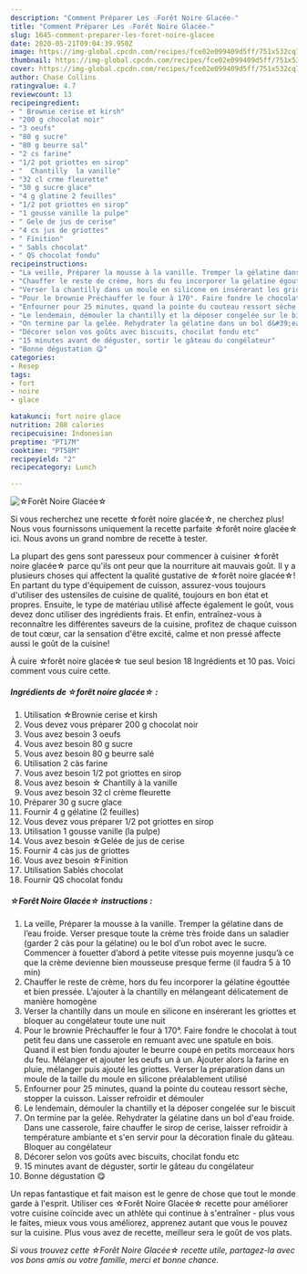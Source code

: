 ```yaml
---
description: "Comment Préparer Les ☆Forêt Noire Glacée☆"
title: "Comment Préparer Les ☆Forêt Noire Glacée☆"
slug: 1645-comment-preparer-les-foret-noire-glacee
date: 2020-05-21T09:04:39.950Z
image: https://img-global.cpcdn.com/recipes/fce02e099409d5ff/751x532cq70/☆foret-noire-glacee☆-photo-principale-de-la-recette.jpg
thumbnail: https://img-global.cpcdn.com/recipes/fce02e099409d5ff/751x532cq70/☆foret-noire-glacee☆-photo-principale-de-la-recette.jpg
cover: https://img-global.cpcdn.com/recipes/fce02e099409d5ff/751x532cq70/☆foret-noire-glacee☆-photo-principale-de-la-recette.jpg
author: Chase Collins
ratingvalue: 4.7
reviewcount: 13
recipeingredient:
- " Brownie cerise et kirsh"
- "200 g chocolat noir"
- "3 oeufs"
- "80 g sucre"
- "80 g beurre sal"
- "2 cs farine"
- "1/2 pot griottes en sirop"
- "  Chantilly  la vanille"
- "32 cl crme fleurette"
- "30 g sucre glace"
- "4 g glatine 2 feuilles"
- "1/2 pot griottes en sirop"
- "1 gousse vanille la pulpe"
- " Gele de jus de cerise"
- "4 cs jus de griottes"
- " Finition"
- " Sabls chocolat"
- " QS chocolat fondu"
recipeinstructions:
- "La veille, Préparer la mousse à la vanille. Tremper la gélatine dans de l’eau froide. Verser presque toute la crème très froide dans un saladier (garder 2 càs pour la gélatine) ou le bol d’un robot avec le sucre. Commencer à fouetter d’abord à petite vitesse puis moyenne jusqu’à ce que la crème devienne bien mousseuse presque ferme (il faudra 5 à 10 min)"
- "Chauffer le reste de crème, hors du feu incorporer la gélatine égouttée et bien pressée. L’ajouter à la chantilly en mélangeant délicatement de manière homogène"
- "Verser la chantilly dans un moule en silicone en insérerant les griottes et bloquer au congélateur toute une nuit"
- "Pour le brownie Préchauffer le four à 170°. Faire fondre le chocolat à tout petit feu dans une casserole en remuant avec une spatule en bois. Quand il est bien fondu ajouter le beurre coupé en petits morceaux hors du feu. Mélanger et ajouter les oeufs un à un. Ajouter alors la farine en pluie, mélanger puis ajouté les griottes. Verser la préparation dans un moule de la taille du moule en silicone préalablement utilisé"
- "Enfourner pour 25 minutes, quand la pointe du couteau ressort sèche, stopper la cuisson. Laisser refroidir et démouler"
- "Le lendemain, démouler la chantilly et la déposer congelée sur le biscuit"
- "On termine par la gelée. Rehydrater la gélatine dans un bol d&#39;eau froide. Dans une casserole, faire chauffer le sirop de cerise, laisser refroidir à température ambiante et s&#39;en servir pour la décoration finale du gâteau. Bloquer au congélateur"
- "Décorer selon vos goûts avec biscuits, chocilat fondu etc"
- "15 minutes avant de déguster, sortir le gâteau du congélateur"
- "Bonne dégustation 😋"
categories:
- Resep
tags:
- fort
- noire
- glace

katakunci: fort noire glace 
nutrition: 208 calories
recipecuisine: Indonesian
preptime: "PT17M"
cooktime: "PT58M"
recipeyield: "2"
recipecategory: Lunch

---
```



![☆Forêt Noire Glacée☆](https://img-global.cpcdn.com/recipes/fce02e099409d5ff/751x532cq70/☆foret-noire-glacee☆-photo-principale-de-la-recette.jpg)

Si vous recherchez une recette ☆forêt noire glacée☆, ne cherchez plus! Nous vous fournissons uniquement la recette parfaite ☆forêt noire glacée☆ ici. Nous avons un grand nombre de recette à tester.

La plupart des gens sont paresseux pour commencer à cuisiner ☆forêt noire glacée☆ parce qu'ils ont peur que la nourriture ait mauvais goût. Il y a plusieurs choses qui affectent la qualité gustative de ☆forêt noire glacée☆! En partant du type d'équipement de cuisson, assurez-vous toujours d'utiliser des ustensiles de cuisine de qualité, toujours en bon état et propres. Ensuite, le type de matériau utilisé affecte également le goût, vous devez donc utiliser des ingrédients frais. Et enfin, entraînez-vous à reconnaître les différentes saveurs de la cuisine, profitez de chaque cuisson de tout cœur, car la sensation d'être excité, calme et non pressé affecte aussi le goût de la cuisine!

<!--inarticleads1-->

À cuire ☆forêt noire glacée☆ tue seul besion 18 Ingrédients et 10 pas. Voici comment vous cuire cette.

##### Ingrédients de ☆forêt noire glacée☆ :

1. Utilisation  ☆Brownie cerise et kirsh
1. Vous devez vous préparer 200 g chocolat noir
1. Vous avez besoin 3 oeufs
1. Vous avez besoin 80 g sucre
1. Vous avez besoin 80 g beurre salé
1. Utilisation 2 càs farine
1. Vous avez besoin 1/2 pot griottes en sirop
1. Vous avez besoin  ☆ Chantilly à la vanille
1. Vous avez besoin 32 cl crème fleurette
1. Préparer 30 g sucre glace
1. Fournir 4 g gélatine (2 feuilles)
1. Vous devez vous préparer 1/2 pot griottes en sirop
1. Utilisation 1 gousse vanille (la pulpe)
1. Vous avez besoin  ☆Gelée de jus de cerise
1. Fournir 4 càs jus de griottes
1. Vous avez besoin  ☆Finition
1. Utilisation  Sablés chocolat
1. Fournir  QS chocolat fondu




<!--inarticleads2-->

##### ☆Forêt Noire Glacée☆ instructions :

1. La veille, Préparer la mousse à la vanille. Tremper la gélatine dans de l’eau froide. Verser presque toute la crème très froide dans un saladier (garder 2 càs pour la gélatine) ou le bol d’un robot avec le sucre. Commencer à fouetter d’abord à petite vitesse puis moyenne jusqu’à ce que la crème devienne bien mousseuse presque ferme (il faudra 5 à 10 min)
1. Chauffer le reste de crème, hors du feu incorporer la gélatine égouttée et bien pressée. L’ajouter à la chantilly en mélangeant délicatement de manière homogène
1. Verser la chantilly dans un moule en silicone en insérerant les griottes et bloquer au congélateur toute une nuit
1. Pour le brownie Préchauffer le four à 170°. Faire fondre le chocolat à tout petit feu dans une casserole en remuant avec une spatule en bois. Quand il est bien fondu ajouter le beurre coupé en petits morceaux hors du feu. Mélanger et ajouter les oeufs un à un. Ajouter alors la farine en pluie, mélanger puis ajouté les griottes. Verser la préparation dans un moule de la taille du moule en silicone préalablement utilisé
1. Enfourner pour 25 minutes, quand la pointe du couteau ressort sèche, stopper la cuisson. Laisser refroidir et démouler
1. Le lendemain, démouler la chantilly et la déposer congelée sur le biscuit
1. On termine par la gelée. Rehydrater la gélatine dans un bol d&#39;eau froide. Dans une casserole, faire chauffer le sirop de cerise, laisser refroidir à température ambiante et s&#39;en servir pour la décoration finale du gâteau. Bloquer au congélateur
1. Décorer selon vos goûts avec biscuits, chocilat fondu etc
1. 15 minutes avant de déguster, sortir le gâteau du congélateur
1. Bonne dégustation 😋




<!--inarticleads1-->

<p>
Un repas fantastique et fait maison est le genre de chose que tout le monde garde à l'esprit. Utiliser ces ☆Forêt Noire Glacée☆ recette pour améliorer votre cuisine coïncide avec un athlète qui continue à s'entraîner - plus vous le faites, mieux vous vous améliorez, apprenez autant que vous le pouvez sur la cuisine. Plus vous avez de recette, meilleur sera le goût de vos plats.
</p>

<p>
<i>Si vous trouvez cette ☆Forêt Noire Glacée☆ recette utile, partagez-la avec vos bons amis ou votre famille, merci et bonne chance.</i>
</p>
